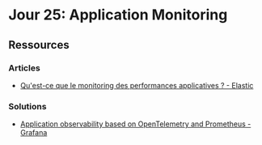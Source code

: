 # Jour 25: Application Monitoring

## Ressources

### Articles

- [Qu'est-ce que le monitoring des performances applicatives ? - Elastic](https://www.elastic.co/fr/what-is/application-performance-monitoring)

### Solutions

- [Application observability based on OpenTelemetry and Prometheus - Grafana](https://grafana.com/products/cloud/application-observability/?src=ggl-s&mdm=cpc&camp=nb-application-monitoring-exact&cnt=161759296311&trm=application%20monitoring%20service&device=c&gad_source=1&gad_campaignid=21021122770&gclid=Cj0KCQjw_8rBBhCFARIsAJrc9yCjBU0sHS_fGnTmLKcQiMYp2k-EumDBRt9iT9uNV7z1foy9-jS9nXkaAlwrEALw_wcB)